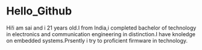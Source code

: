 # Hello_Github
Hi!i am sai and i 21 years old.I from India,i completed bachelor of technology in electronics and communication engineering in distinction.I have knoledge on embedded systems.Prsently i try to proficient firmware in technology.
